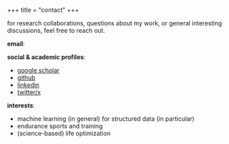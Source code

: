 +++
title = "contact"
+++

for research collaborations, questions about my work, or general interesting discussions, feel free to reach out.

**email**: <span id="email-contact"></span>

**social & academic profiles**:
- [google scholar](https://scholar.google.com/citations?user=uekwkvYAAAAJ)
- [github](https://github.com/guerrantif)
- [linkedin](https://www.linkedin.com/in/filippoguerranti/)
- [twitter/x](https://x.com/guerrantif)

**interests**:

- machine learning (in general) for structured data (in particular)
- endurance sports and training
- (science-based) life optimization


<script>
// Enhanced email obfuscation to prevent scraping
(function() {
    // Base64 encoded email parts with simple character shifting
    const parts = [102, 103]; // 'f' and 'g'
    const domain = [102, 105, 108, 105, 112, 112, 111, 103, 117, 101, 114, 114, 97, 110, 116, 105]; // filippoguerranti
    const tld = [99, 111, 109]; // com
    
    // Build email with obfuscation
    const user = String.fromCharCode(...parts);
    const domainStr = String.fromCharCode(...domain);
    const tldStr = String.fromCharCode(...tld);
    const email = user + String.fromCharCode(64) + domainStr + String.fromCharCode(46) + tldStr;
    
    // Insert with delay to avoid immediate scraping
    setTimeout(() => {
        const element = document.getElementById('email-contact');
        if (element) {
            const link = document.createElement('a');
            link.href = 'mailto:' + email;
            link.textContent = email;
            element.appendChild(link);
        }
    }, 150);
})();
</script>